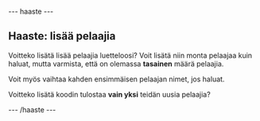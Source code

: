 \--- haaste \---

## Haaste: lisää pelaajia

Voitteko lisätä lisää pelaajia luetteloosi? Voit lisätä niin monta pelaajaa kuin haluat, mutta varmista, että on olemassa **tasainen** määrä pelaajia.

Voit myös vaihtaa kahden ensimmäisen pelaajan nimet, jos haluat.

Voitteko lisätä koodin tulostaa **vain yksi** teidän uusia pelaajia?

\--- /haaste \---
